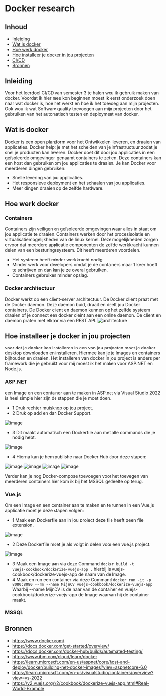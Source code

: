 # Docker research

## Inhoud
- [Inleiding](https://github.com/davey2206/Portfolio_Semester_3/blob/main/Documentatie/Research/Research_Docker.md#inleiding)
- [Wat is docker](https://github.com/davey2206/Portfolio_Semester_3/blob/main/Documentatie/Research/Research_Docker.md#wat-is-docker)
- [Hoe werk docker](https://github.com/davey2206/Portfolio_Semester_3/blob/main/Documentatie/Research/Research_Docker.md#hoe-werk-docker)
- [Hoe installeer je docker in jou projecten](https://github.com/davey2206/Portfolio_Semester_3/blob/main/Documentatie/Research/Research_Docker.md#hoe-installeer-je-docker-in-jou-projecten)
- [CI/CD](https://github.com/davey2206/Portfolio_Semester_3/blob/main/Documentatie/Research/Research_Docker.md#cicd)
- [Bronnen](https://github.com/davey2206/Portfolio_Semester_3/blob/main/Documentatie/Research/Research_Docker.md#bronnen)

## Inleiding
Voor het leerdoel CI/CD van semester 3 te halen wou ik gebruik maken van docker. Voordat ik hier mee kon beginnen moest ik eerst onderzoek doen naar wat docker is, hoe het werkt en hoe ik het toevoeg aan mijn projecten. Ook wou ik wat Software quality toevoegen aan mijn projecten door het gebruiken van het automatisch testen en deployment van docker.

## Wat is docker
Docker is een open plantform voor het Ontwikkelen, leveren, en draaien van applicaties. Docker helpt je met het scheiden van je infrastructuur zodat je snel je producten kan leveren. Docker doet dit door jou applicaties in een geïsoleerde omgevingen genaamt containers te zetten. Deze containers kan een host dan gebruiken om jou applicaties te draaien. Je kan Docker voor meerderen dingen gebruiken:
- Snelle levering van jou applicaties.
- Het responsieve deployment en het schaalen van jou applicaties.
- Meer dingen draaien op de zelfde hardware.

## Hoe werk docker

### Containers
Containers zijn veiligen en geïsoleerde omgevingen waar alles in staat om jou applicatie te draaien. Containers werken door het procesisolatie en virtualisatiemogelijkheden van de linux kernel. Deze mogelijkheden zorgen ervoor dat meerdere applicatie componenten de zelfde werkkracht kunnen delen van een besturingssysteem. Dit heeft meerderen voordelen.
- Het systeem heeft minder werkkracht nodig.
- Minder werk voor developers omdat je de containers maar 1 keer hoeft te schrijven en dan kan je ze overal gebruiken.
- Containers gebruiken minder opslag.

### Docker architectuur
Docker werkt op een client-server architectuur. De Docker client praat met de Docker daemon. Deze daemon buid, draait en deelt jou Docker containers. De Docker client en daemon kunnen op het zelfde systeem draaien of je connect een docker cleint aan een online daemon. De client en daemon praten met elkaar via een REST API.
![architecture](https://user-images.githubusercontent.com/39116329/206179475-cbf5b0aa-6391-4c5e-8d8a-f2063c66ebb6.svg)


## Hoe installeer je docker in jou projecten

voor dat je docker kan installeren in een van jou projecten moet je docker desktop downloaden en installeren. Hiermee kan je je Images en containers bijhouden en draaien. Het installeren van docker in jou project is anders per framework die je gebruikt voor mij moest ik het maken voor ASP.NET en Node.js.

### ASP.NET
een Image en een container aan te maken in ASP.net via Visual Studio 2022 is heel simple hier zijn de stappen die je moet doen.

- 1 Druk rechter muisknop op jou project.
- 2 Druk op add en dan Docker Support.

![image](https://user-images.githubusercontent.com/39116329/206902670-49e375ed-30c1-4805-a5ac-9d63d5aad9ee.png)

- 3 Dit maakt automatisch een Dockerfile aan met alle commands die je nodig hebt.

![image](https://user-images.githubusercontent.com/39116329/206902884-96408d56-8fc3-4ac1-8e1b-1f9f43370c62.png)

- 4 Hierna kan je hem publishe naar Docker Hub door deze stapen:

![image](https://user-images.githubusercontent.com/39116329/206902974-6afe250b-a955-4f21-be08-5458d7582e27.png)
![image](https://user-images.githubusercontent.com/39116329/206903049-1b75c3fd-11a6-4cc0-9a1c-5089c6cd9034.png)
![image](https://user-images.githubusercontent.com/39116329/206903079-ffb8b2c1-6a31-45f5-bfc7-c5d840fe98e1.png)
![image](https://user-images.githubusercontent.com/39116329/206903108-71c73bff-2c7d-4d44-ae51-542a0e3ee2ce.png)

Verder kan je nog Docker-compose toevoegen voor het toevegen van meerderen containers hier kom ik bij het MSSQL gedeelte op terug.

### Vue.js
Om een Image en een container aan te maken en te runnen in een Vue.js applicatie moet je deze stapen volgen:
- 1 Maak een Dockerfile aan in jou project deze file heeft geen file extension.

![image](https://user-images.githubusercontent.com/39116329/206904001-b9ce1673-5492-4fb3-82c1-db2cf80a99af.png)

- 2 Deze Dockerfile moet je als volgt in delen voor een vue.js project.

![image](https://user-images.githubusercontent.com/39116329/206904221-32dd7dd3-edf7-4f52-ba6f-d7b6f6914611.png)

- 3 Maak een Image aan via deze Command <code>docker build -t vuejs-cookbook/dockerize-vuejs-app .</code> hierbij is vuejs-cookbook/dockerize-vuejs-app de naam van de Image.
- 4 Maak en run een container via deze Command <code>docker run -it -p 8080:8080 --rm --name MijnCV vuejs-cookbook/dockerize-vuejs-app
</code> Waarbij --name MijnCV is de naar van de container en vuejs-cookbook/dockerize-vuejs-app de Image waarvan hij de container maakt.


### MSSQL


## Bronnen
- https://www.docker.com/
- https://docs.docker.com/get-started/overview/
- https://docs.docker.com/docker-hub/builds/automated-testing/
- https://www.ibm.com/cloud/learn/docker
- https://learn.microsoft.com/en-us/aspnet/core/host-and-deploy/docker/building-net-docker-images?view=aspnetcore-6.0
- https://learn.microsoft.com/en-us/visualstudio/containers/overview?view=vs-2022
- https://v2.vuejs.org/v2/cookbook/dockerize-vuejs-app.html#Real-World-Example
